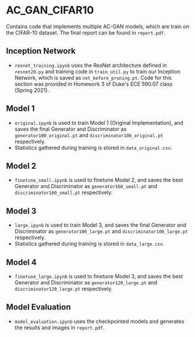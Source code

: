 # AC_GAN_CIFAR10

Contains code that implements multiple AC-GAN models, which are train on the CIFAR-10 dataset. The final report can be found in `report.pdf`.

## Inception Network

- `resnet_training.ipynb` uses the ResNet architecture defined in `resnet20.py` and training code in `train_util.py` to train our Inception Network, which is saved as `net_before_pruning.pt`. Code for this section was provided in Homework 3 of Duke's ECE 590.07 class (Spring 2021). 

## Model 1

- `original.ipynb` is used to train Model 1 (Original Implementation), and saves the final Generator and Discriminator as `generator100_original.pt` and `discriminator100_original.pt` respectively.
- Statistics gathered during training is stored in `data_original.csv`.

## Model 2

- `finetune_small.ipynb` is used to finetune Model 2, and saves the best Generator and Discriminator as `generator160_small.pt` and `discriminator160_small.pt` respectively.

## Model 3

- `large.ipynb` is used to train Model 3, and saves the final Generator and Discriminator as `generator100_large.pt` and `discriminator100_large.pt` respectively.
- Statistics gathered during training is stored in `data_large.csv`.

## Model 4

- `finetune_large.ipynb` is used to finetune Model 3, and saves the best Generator and Discriminator as `generator120_large.pt` and `discriminator120_large.pt` respectively.

## Model Evaluation

- `model_evaluation.ipynb` uses the checkpointed models and generates the results and images in `report.pdf`.
